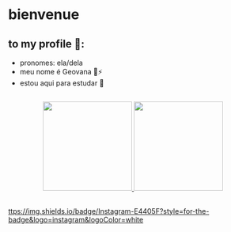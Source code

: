 # bienvenue
## to my profile 🌠:
     
- pronomes: ela/dela
- meu nome é Geovana :guitar::zap:
- estou aqui para estudar 📖

##

<div align="center">
 <a href="https://github.com/assisfarias">
 <img height="180em" src="https://github-readme-stats.vercel.app/api?username=assisfarias&show_icons=true&theme=dark&include_all_commits=true&count_private=true"/>
 <img height="180em" src="https://github-readme-stats.vercel.app/api/top-langs/?username=assisfarias&layout=compact&langs_count=7&theme=dark"/>
</div>

##
ttps://img.shields.io/badge/Instagram-E4405F?style=for-the-badge&logo=instagram&logoColor=white
